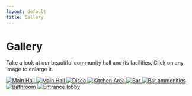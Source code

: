 ```yaml
---
layout: default
title: Gallery
---
```


<div class="gallery-section">
  <h1>Gallery</h1>
  <p>Take a look at our beautiful community hall and its facilities. Click on any image to enlarge it.</p>

  <div class="gallery-grid">
    <a href="{{ site.baseurl }}/images/hall_2.jpeg" target="_blank">
      <img src="{{ site.baseurl }}/images/hall_2.jpeg" alt="Main Hall">
    </a>
    <a href="{{ site.baseurl }}/images/hall_3.jpeg" target="_blank">
      <img src="{{ site.baseurl }}/images/hall_3.jpeg" alt="Main Hall">
    </a>
    <a href="{{ site.baseurl }}/images/disco.jpeg" target="_blank">
      <img src="{{ site.baseurl }}/images/disco.jpeg" alt="Disco">
    </a>
    <a href="{{ site.baseurl }}/images/kitchen.jpeg" target="_blank">
      <img src="{{ site.baseurl }}/images/kitchen.jpeg" alt="Kitchen Area">
    </a>
    <a href="{{ site.baseurl }}/images/bar.jpeg" target="_blank">
      <img src="{{ site.baseurl }}/images/bar.jpeg" alt="Bar">
    </a>
    <a href="{{ site.baseurl }}/images/bar_2.jpeg" target="_blank">
      <img src="{{ site.baseurl }}/images/bar_2.jpeg" alt="Bar ammenities">
    </a>
    <a href="{{ site.baseurl }}/images/bathroom.jpeg" target="_blank">
      <img src="{{ site.baseurl }}/images/bathroom.jpeg" alt="Bathroom">
    </a>
    <a href="{{ site.baseurl }}/images/entrance_2.jpeg" target="_blank">
      <img src="{{ site.baseurl }}/images/entrance_2.jpeg" alt="Entrance lobby">
    </a>
  </div>
</div>
